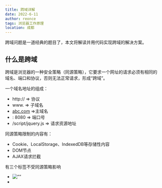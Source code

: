 ```yaml
---
title: 跨域详解
date: 2022-6-11
author: reonce
tags: 浏览器工作原理
location: 成都  
---
```

跨域问题是一道经典的题目了，本文将解读并用代码实现跨域的解决方案。

## 什么是跨域

跨域是浏览器的一种安全策略（同源策略），它要求一个网址的请求必须有相同的域名、端口和协议，否则无法正常请求，形成“跨域”。

一个域名地址的组成：

- http://  ⇒ 协议
- www. ⇒ 子域名
- [abc.com](http://abc.com) ⇒主域名
- : 8080 ⇒ 端口号
- /script/jquery.js ⇒ 请求资源地址

同源策略限制的内容有：

- Cookie、LocalStorage、IndexedDB等存储性内容
- DOM节点
- AJAX请求拦截

有三个标签不受同源策略影响

- <img src=”” alt=”” />
- <script src=”” />
- <link href=”” />

其中利用 `script` 标签不受影响的漏洞，可以在这个标签里发情跨域请求，这种方式被称为JSONP请求。

## 常见的跨域解决方案

### 1. JSONP

上面有提到，jsonp是利用 `script` 标签不受同源策略影响，因此跨域利用这个漏洞进行请求。

先让我们看一个简单的请求方式：

```jsx
<script src="http://localhost:3000/api?text=123" />
<script>
	window.test = (data) => {
		console.log(data)
	}
</script>
```

相当的不通用，展现我们的高超技术给他封装成一个方法：

```jsx
// index.html
function jsonp({ url, params, callback }) {
  return new Promise((resolve, reject) => {
    let script = document.createElement('script')
    window[callback] = function(data) {
      resolve(data)
      document.body.removeChild(script)
    }
    params = { ...params, callback } // wd=b&callback=show
    let arrs = []
    for (let key in params) {
      arrs.push(`${key}=${params[key]}`)
    }
    script.src = `${url}?${arrs.join('&')}`
    document.body.appendChild(script)
  })
}
jsonp({
  url: 'http://localhost:3000/say',
  params: { wd: 'Iloveyou' },
  callback: 'show'
}).then(data => {
  console.log(data)
})
```

上面这段代码相当`http://localhost:3000/saywd=Iloveyou&callback=show`
这个地址请求数据，然后后台返回`show('我爱你')`，最后会运行show()这个函数，打印出'我爱你'。

jQuery也对这种方式进行了封装，我们可以了解一下：

```jsx
$.ajax({
url:"http://crossdomain.com/jsonServerResponse",
dataType:"jsonp",
type:"get",//可以省略
jsonpCallback:"show",//->自定义传递给服务器的函数名，而不是使用jQuery自动生成的，可省略
jsonp:"callback",//->把传递函数名的那个形参callback，可省略
success:function (data){
console.log(data);}
});
```

那么我们聊一下为什么现在不推荐使用它了。

- 请求局限性。它只能通过get请求的方式。
- 安全性。get请求的安全性较差，请求参数都在地址上，可能遭到XSS攻击。

当然也有优势，它简单，并且兼容性无敌，IE随便用（笑

### CORS（跨域资源共享）

目前业界最通用的跨域解决方案，需要浏览器和后端同时支持。

浏览器只需要设置 `Access-Control-Allow-Origin` 就可以开启CORS，这个属性表示哪些域名可以访问资源，如果设置为通配符则表示所有网站都可以访问资源。

通过CORS进行跨域请求时，请求分为**简单请Content-Type**

**1）简单请求**

1. 通过 GET/POST/HEAD请求方式的请求
2. Content-Type的值设置为 text/plain、multipart/form-data、application/x-www-form-urlencoded这三种之一时

**2）复杂请求**

不符合以上条件的请求便是复杂请求。复杂请求的CORS请求之前，会增加一次HTTP查询请求，称为**预检请求，**该请求是option方法的，通过请求来指导服务的是否允许跨域请求。

例如我们用PUT向后台请求时，后台需要如下配置，以node举例：

```jsx
// 允许哪个方法访问我
res.setHeader('Access-Control-Allow-Methods', 'PUT')
// 预检的存活时间
res.setHeader('Access-Control-Max-Age', 6)
// OPTIONS请求不做任何处理
if (req.method === 'OPTIONS') {
  res.end() 
}
// 定义后台返回的内容
app.put('/getData', function(req, res) {
  console.log(req.headers)
  res.end('我不爱你')
})
```

主要是设置 `Access-Control-Allow-Methods` 字段，添加方法PUT

## postMessage

postMessage方法允许来自不同源的脚本采用异步方法进行有限的通信，可以实现跨文本、多窗口、跨域消息传递。

> `otherWindow.postMessage(message, targetOrigin, [transfer]);`
> 

用法介绍  [MDN] ([https://developer.mozilla.org/zh-CN/docs/Web/API/Window/postMessage](https://developer.mozilla.org/zh-CN/docs/Web/API/Window/postMessage))

接下来我们看个例子： `http://localhost:3000/a.html`
页面向`http://localhost:4000/b.html`
传递“我爱你”,然后后者传回"我不爱你"。

```jsx
// a.html
  <iframe src="http://localhost:4000/b.html" frameborder="0" id="frame" onload="load()"></iframe> //等它加载完触发一个事件
  //内嵌在http://localhost:3000/a.html
    <script>
      function load() {
        let frame = document.getElementById('frame')
        frame.contentWindow.postMessage('我爱你', 'http://localhost:4000') //发送数据
        window.onmessage = function(e) { //接受返回数据
          console.log(e.data) //我不爱你
        }
      }
    </script>
```

```jsx
// b.html
  window.onmessage = function(e) {
    console.log(e.data) //我爱你
    e.source.postMessage('我不爱你', e.origin)
 }
```

## **websocket**

Websocket是HTML5的一个持久化的协议，它实现了浏览器与服务器的全双工通信，同时也是跨域的一种解决方案。WebSocket和HTTP都是应用层协议，都基于 TCP 协议。但是 **WebSocket 是一种双向通信协议，在建立连接之后，WebSocket 的 server 与 client 都能主动向对方发送或接收数据**。同时，WebSocket 在建立连接时需要借助 HTTP 协议，连接建立好了之后 client 与 server 之间的双向通信就与 HTTP 无关了。

原生WebSocket API使用起来不太方便，我们使用`Socket.io`，它很好地封装了webSocket接口，提供了更简单、灵活的接口，也对不支持webSocket的浏览器提供了向下兼容。

我们先来看个例子：本地文件socket.html向`localhost:3000`发生数据和接受数据

```jsx
// socket.html
<script>
    let socket = new WebSocket('ws://localhost:3000');
    socket.onopen = function () {
      socket.send('我爱你');//向服务器发送数据
    }
    socket.onmessage = function (e) {
      console.log(e.data);//接收服务器返回的数据
    }
</script>
```

```jsx
// server.js
let express = require('express');
let app = express();
let WebSocket = require('ws');//记得安装ws
let wss = new WebSocket.Server({port:3000});
wss.on('connection',function(ws) {
  ws.on('message', function (data) {
    console.log(data);
    ws.send('我不爱你')
  });
})
```

### Node中间件代理（两次跨域）

原理：**同源策略是浏览器需要遵循的标准，而如果是服务器向服务器请求就无需遵循同源策略**

代理服务器，需要做以下几个步骤：

- 接受客户端请求 。
- 将请求 转发给服务器。
- 拿到服务器 响应 数据。
- 将 响应 转发给客户端。

我们先来看个例子：本地文件index.html文件，通过代理服务器`http://localhost:3000`
向目标服务器`http://localhost:4000`
请求数据。

```jsx
// index.html(http://127.0.0.1:5500)
 <script src="https://cdn.bootcss.com/jquery/3.3.1/jquery.min.js"></script>
    <script>
      $.ajax({
        url: 'http://localhost:3000',
        type: 'post',
        data: { name: 'xiamen', password: '123456' },
        contentType: 'application/json;charset=utf-8',
        success: function(result) {
          console.log(result) // {"title":"fontend","password":"123456"}
        },
        error: function(msg) {
          console.log(msg)
        }
      })
     </script>
```

```jsx
// server1.js 代理服务器(http://localhost:3000)
const http = require('http')
// 第一步：接受客户端请求
const server = http.createServer((request, response) => {
  // 代理服务器，直接和浏览器直接交互，需要设置CORS 的首部字段
  response.writeHead(200, {
    'Access-Control-Allow-Origin': '*',
    'Access-Control-Allow-Methods': '*',
    'Access-Control-Allow-Headers': 'Content-Type'
  })
  // 第二步：将请求转发给服务器
  const proxyRequest = http
    .request(
      {
        host: '127.0.0.1',
        port: 4000,
        url: '/',
        method: request.method,
        headers: request.headers
      },
      serverResponse => {
        // 第三步：收到服务器的响应
        var body = ''
        serverResponse.on('data', chunk => {
          body += chunk
        })
        serverResponse.on('end', () => {
          console.log('The data is ' + body)
          // 第四步：将响应结果转发给浏览器
          response.end(body)
        })
      }
    )
    .end()
})
server.listen(3000, () => {
  console.log('The proxyServer is running at http://localhost:3000')
})
```

```jsx
// server2.js(http://localhost:4000)
const http = require('http')
const data = { title: 'fontend', password: '123456' }
const server = http.createServer((request, response) => {
  if (request.url === '/') {
    response.end(JSON.stringify(data))
  }
})
server.listen(4000, () => {
  console.log('The server is running at http://localhost:4000')
})
```

上述代码经过两次跨域，值得注意的是浏览器向代理服务器发送请求，也遵循同源策略，最后在index.html文件打印出`{"title":"fontend","password":"123456"}`

### nginx反向代理

原理类似与Node中间件代理，需要搭建一个中转nginx服务器，用来转发请求。

使用nginx反向代理实现跨域，是最简单的跨域方式。只需要修改nginx的配置即可解决跨域问题，支持所有浏览器，支持session，不需要修改任何代码，并且不会影响服务器性能。

实现思路：通过nginx配置一个代理服务器（域名与domain1相同，端口不同）做跳板机，反向代理访问domain2接口，并且可以顺便修改cookie中domain信息，方便当前域cookie写入，实现跨域登录。

先下载nginx，然后将nginx目录下的nginx.conf修改如下

```jsx
// proxy服务器
server {
    listen       81;
    server_name  www.domain1.com;
    location / {
        proxy_pass   http://www.domain2.com:8080;  #反向代理
        proxy_cookie_domain www.domain2.com www.domain1.com; #修改cookie里域名
        index  index.html index.htm;

        # 当用webpack-dev-server等中间件代理接口访问nignx时，此时无浏览器参与，故没有同源限制，下面的跨域配置可不启用
        add_header Access-Control-Allow-Origin http://www.domain1.com;  #当前端只跨域不带cookie时，可为*
        add_header Access-Control-Allow-Credentials true;
    }
}
```

最后通过命令行`nginx -s reload`启动nginx

```
// index.html
var xhr = new XMLHttpRequest();
// 前端开关：浏览器是否读写cookie
xhr.withCredentials = true;
// 访问nginx中的代理服务器
xhr.open('get', 'http://www.domain1.com:81/?user=admin', true);
xhr.send();
复制代码
```

```
// server.js
var http = require('http');
var server = http.createServer();
var qs = require('querystring');
server.on('request', function(req, res) {
    var params = qs.parse(req.url.substring(2));
    // 向前台写cookie
    res.writeHead(200, {
        'Set-Cookie': 'l=a123456;Path=/;Domain=www.domain2.com;HttpOnly'   // HttpOnly:脚本无法读取
    });
    res.write(JSON.stringify(params));
    res.end();
});
server.listen('8080');
console.log('Server is running at port 8080...');
```

## window.name+iframe

window.name属性的独特之处：name值在不同的页面（甚至不同域名）加载后依旧存在，并且可以支持非常长的 name 值（2MB）。

其中a.html和b.html是同域的，都是`http://localhost:3000`;而c.html是`http://localhost:4000`

```
 // a.html(http://localhost:3000/b.html)
  <iframe src="http://localhost:4000/c.html" frameborder="0" onload="load()" id="iframe"></iframe>
  <script>
    let first = true
    // onload事件会触发2次，第1次加载跨域页，并留存数据于window.name
    function load() {
      if(first){
      // 第1次onload(跨域页)成功后，切换到同域代理页面
        let iframe = document.getElementById('iframe');
        iframe.src = 'http://localhost:3000/b.html';
        first = false;
      }else{
      // 第2次onload(同域b.html页)成功后，读取同域window.name中数据
        console.log(iframe.contentWindow.name);
      }
    }
  </script>
复制代码
```

b.html为中间代理页，与a.html同域，内容为空。

```
 // c.html(http://localhost:4000/c.html)
  <script>
    window.name = '我不爱你'
  </script>
复制代码
```

总结：通过iframe的src属性由外域转向本地域，跨域数据即由iframe的window.name从外域传递到本地域。这个就巧妙地绕过了浏览器的跨域访问限制，但同时它又是安全操作。
